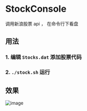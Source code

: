 StockConsole
=============

调用新浪股票 api ， 在命令行下看盘

## 用法

### 1. 编辑 `Stocks.dat` 添加股票代码
### 2. `./stock.sh` 运行

## 效果
![image](https://raw.githubusercontent.com/colornote/StockConsole/master/stock.png)


